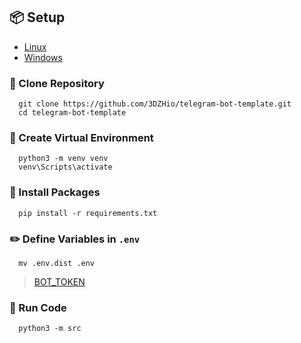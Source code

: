 ## 📦 Setup

* [Linux](https://github.com/3DZHio/telegram_bot_template/tree/master)
* [Windows](https://github.com/3DZHio/telegram_bot_template/tree/windows)

### 🔗 Clone Repository

```shell
  git clone https://github.com/3DZHio/telegram-bot-template.git
  cd telegram-bot-template
  ```

### 📌 Create Virtual Environment

```shell
  python3 -m venv venv
  venv\Scripts\activate
  ```

### 📡 Install Packages

```shell
  pip install -r requirements.txt
  ```

### ✏️ Define Variables in `.env`

```shell
  mv .env.dist .env
  ```

> [BOT_TOKEN](https://t.me/botfather)

### 🚀 Run Code

```shell
  python3 -m src
  ```

